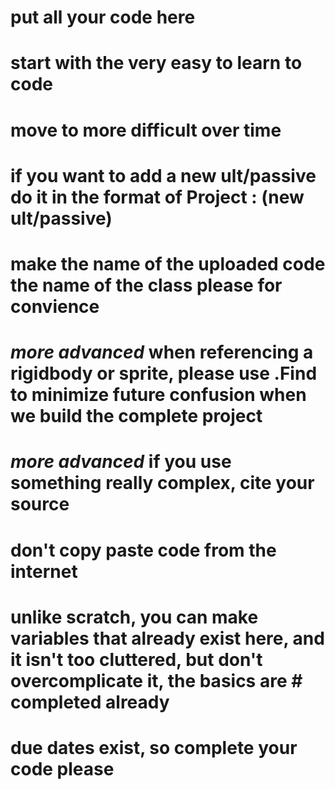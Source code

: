# put all your code here
# start with the very easy to learn to code 
# move to more difficult over time
# if you want to add a new ult/passive do it in the format of Project : (new ult/passive)
# make the name of the uploaded code the name of the class please for convience
# *more advanced* when referencing a rigidbody or sprite, please use .Find to minimize future confusion when we build the complete project
# *more advanced* if you use something really complex, cite your source
# don't copy paste code from the internet
# unlike scratch, you can make variables that already exist here, and it isn't too cluttered, but don't overcomplicate it, the basics are #         completed already
# due dates exist, so complete your code please
